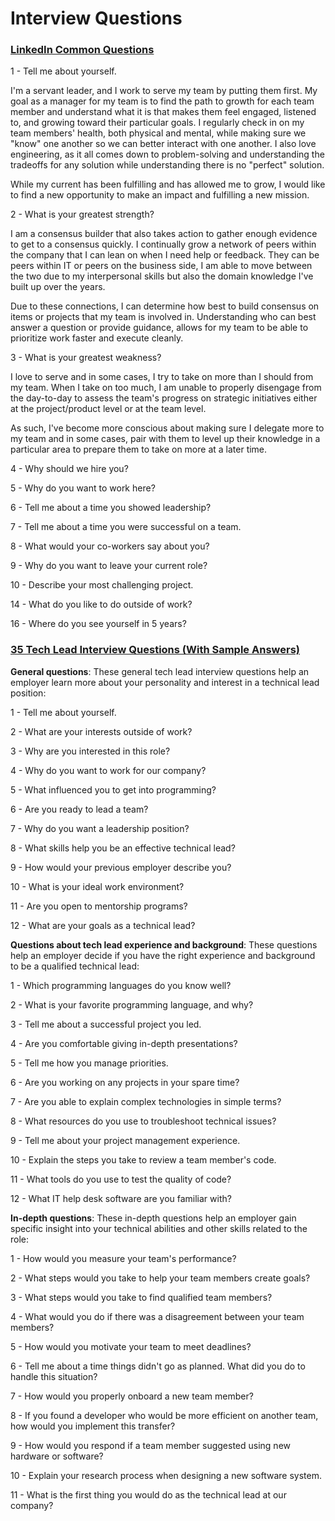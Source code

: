 # Interview Questions

### [LinkedIn Common Questions](https://www.linkedin.com/interview-prep/assessments/urn:li:fs_assessment:(1,a)/question/urn:li:fs_assessmentQuestion:(10011,aq11)/)

1 - Tell me about yourself.

I'm a servant leader, and I work to serve my team by putting them first.  My goal as a manager for my team is to find the path to growth for each team member and understand what it is that makes them feel engaged, listened to, and growing toward their particular goals.  I regularly check in on my team members' health, both physical and mental, while making sure we "know" one another so we can better interact with one another.  I also love engineering, as it all comes down to problem-solving and understanding the tradeoffs for any solution while understanding there is no "perfect" solution.  

While my current has been fulfilling and has allowed me to grow, I would like to find a new opportunity to make an impact and fulfilling a new mission.

2 - What is your greatest strength?

I am a consensus builder that also takes action to gather enough evidence to get to a consensus quickly.  I continually grow a network of peers within the company that I can lean on when I need help or feedback.  They can be peers within IT or peers on the business side, I am able to move between the two due to my interpersonal skills but also the domain knowledge I've built up over the years.  

Due to these connections, I can determine how best to build consensus on items or projects that my team is involved in.  Understanding who can best answer a question or provide guidance, allows for my team to be able to prioritize work faster and execute cleanly.

3 - What is your greatest weakness?

I love to serve and in some cases, I try to take on more than I should from my team.  When I take on too much, I am unable to properly disengage from the day-to-day to assess the team's progress on strategic initiatives either at the project/product level or at the team level.  

As such, I've become more conscious about making sure I delegate more to my team and in some cases, pair with them to level up their knowledge in a particular area to prepare them to take on more at a later time.  

4 - Why should we hire you?



5 - Why do you want to work here?

6 - Tell me about a time you showed leadership?

7 - Tell me about a time you were successful on a team.

8 - What would your co-workers say about you?

9 - Why do you want to leave your current role?

10 - Describe your most challenging project.

14 - What do you like to do outside of work?

16 - Where do you see yourself in 5 years?


### [35 Tech Lead Interview Questions (With Sample Answers)](https://www.indeed.com/career-advice/interviewing/tech-lead-interview-questions)

**General questions**: These general tech lead interview questions help an employer learn more about your personality and interest in a technical lead position:

1 - Tell me about yourself.

2 - What are your interests outside of work?

3 - Why are you interested in this role?

4 - Why do you want to work for our company?

5 - What influenced you to get into programming?

6 - Are you ready to lead a team?

7 - Why do you want a leadership position?

8 - What skills help you be an effective technical lead?

9 - How would your previous employer describe you?

10 - What is your ideal work environment?

11 - Are you open to mentorship programs?

12 - What are your goals as a technical lead?

**Questions about tech lead experience and background**: These questions help an employer decide if you have the right experience and background to be a qualified technical lead:

1 - Which programming languages do you know well?

2 - What is your favorite programming language, and why?

3 - Tell me about a successful project you led.

4 - Are you comfortable giving in-depth presentations?

5 - Tell me how you manage priorities.

6 - Are you working on any projects in your spare time?

7 - Are you able to explain complex technologies in simple terms?

8 - What resources do you use to troubleshoot technical issues?

9 - Tell me about your project management experience.

10 - Explain the steps you take to review a team member's code.

11 - What tools do you use to test the quality of code?

12 - What IT help desk software are you familiar with?

**In-depth questions**: These in-depth questions help an employer gain specific insight into your technical abilities and other skills related to the role:

1 - How would you measure your team's performance?

2 - What steps would you take to help your team members create goals?

3 - What steps would you take to find qualified team members?

4 - What would you do if there was a disagreement between your team members?

5 - How would you motivate your team to meet deadlines?

6 - Tell me about a time things didn't go as planned. What did you do to handle this situation?

7 - How would you properly onboard a new team member?

8 - If you found a developer who would be more efficient on another team, how would you implement this transfer?

9 - How would you respond if a team member suggested using new hardware or software?

10 - Explain your research process when designing a new software system.

11 - What is the first thing you would do as the technical lead at our company?



